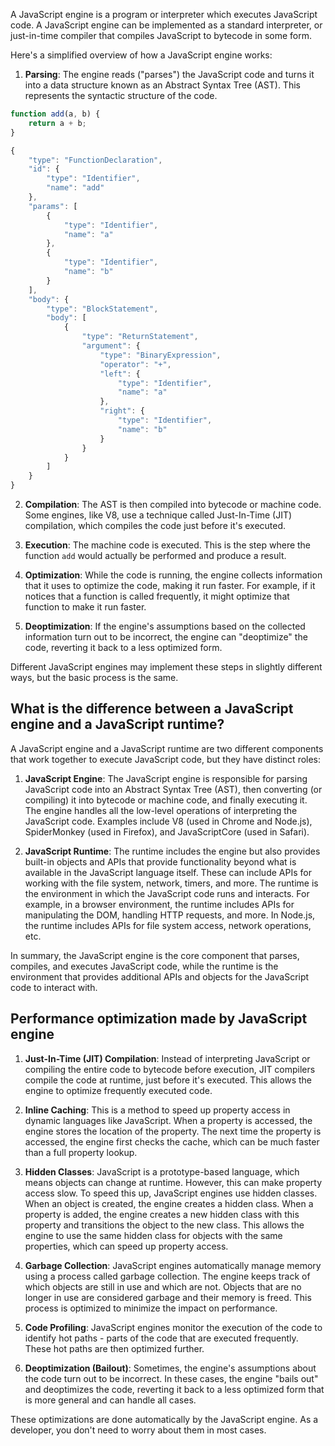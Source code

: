A JavaScript engine is a program or interpreter which executes JavaScript code. A JavaScript engine can be implemented as a standard interpreter, or just-in-time compiler that compiles JavaScript to bytecode in some form.

Here's a simplified overview of how a JavaScript engine works:

1. **Parsing**: The engine reads ("parses") the JavaScript code and turns it into a data structure known as an Abstract Syntax Tree (AST). This represents the syntactic structure of the code.

```javascript
function add(a, b) {
    return a + b;
}

{
    "type": "FunctionDeclaration",
    "id": {
        "type": "Identifier",
        "name": "add"
    },
    "params": [
        {
            "type": "Identifier",
            "name": "a"
        },
        {
            "type": "Identifier",
            "name": "b"
        }
    ],
    "body": {
        "type": "BlockStatement",
        "body": [
            {
                "type": "ReturnStatement",
                "argument": {
                    "type": "BinaryExpression",
                    "operator": "+",
                    "left": {
                        "type": "Identifier",
                        "name": "a"
                    },
                    "right": {
                        "type": "Identifier",
                        "name": "b"
                    }
                }
            }
        ]
    }
}
```

2. **Compilation**: The AST is then compiled into bytecode or machine code. Some engines, like V8, use a technique called Just-In-Time (JIT) compilation, which compiles the code just before it's executed.

3. **Execution**: The machine code is executed. This is the step where the function `add` would actually be performed and produce a result.

4. **Optimization**: While the code is running, the engine collects information that it uses to optimize the code, making it run faster. For example, if it notices that a function is called frequently, it might optimize that function to make it run faster.

5. **Deoptimization**: If the engine's assumptions based on the collected information turn out to be incorrect, the engine can "deoptimize" the code, reverting it back to a less optimized form.

Different JavaScript engines may implement these steps in slightly different ways, but the basic process is the same.

## What is the difference between a JavaScript engine and a JavaScript runtime?
A JavaScript engine and a JavaScript runtime are two different components that work together to execute JavaScript code, but they have distinct roles:

1. **JavaScript Engine**: The JavaScript engine is responsible for parsing JavaScript code into an Abstract Syntax Tree (AST), then converting (or compiling) it into bytecode or machine code, and finally executing it. The engine handles all the low-level operations of interpreting the JavaScript code. Examples include V8 (used in Chrome and Node.js), SpiderMonkey (used in Firefox), and JavaScriptCore (used in Safari).

2. **JavaScript Runtime**: The runtime includes the engine but also provides built-in objects and APIs that provide functionality beyond what is available in the JavaScript language itself. These can include APIs for working with the file system, network, timers, and more. The runtime is the environment in which the JavaScript code runs and interacts. For example, in a browser environment, the runtime includes APIs for manipulating the DOM, handling HTTP requests, and more. In Node.js, the runtime includes APIs for file system access, network operations, etc.

In summary, the JavaScript engine is the core component that parses, compiles, and executes JavaScript code, while the runtime is the environment that provides additional APIs and objects for the JavaScript code to interact with.

## Performance optimization made by JavaScript engine

1. **Just-In-Time (JIT) Compilation**: Instead of interpreting JavaScript or compiling the entire code to bytecode before execution, JIT compilers compile the code at runtime, just before it's executed. This allows the engine to optimize frequently executed code.

2. **Inline Caching**: This is a method to speed up property access in dynamic languages like JavaScript. When a property is accessed, the engine stores the location of the property. The next time the property is accessed, the engine first checks the cache, which can be much faster than a full property lookup.

3. **Hidden Classes**: JavaScript is a prototype-based language, which means objects can change at runtime. However, this can make property access slow. To speed this up, JavaScript engines use hidden classes. When an object is created, the engine creates a hidden class. When a property is added, the engine creates a new hidden class with this property and transitions the object to the new class. This allows the engine to use the same hidden class for objects with the same properties, which can speed up property access.

4. **Garbage Collection**: JavaScript engines automatically manage memory using a process called garbage collection. The engine keeps track of which objects are still in use and which are not. Objects that are no longer in use are considered garbage and their memory is freed. This process is optimized to minimize the impact on performance.

5. **Code Profiling**: JavaScript engines monitor the execution of the code to identify hot paths - parts of the code that are executed frequently. These hot paths are then optimized further.

6. **Deoptimization (Bailout)**: Sometimes, the engine's assumptions about the code turn out to be incorrect. In these cases, the engine "bails out" and deoptimizes the code, reverting it back to a less optimized form that is more general and can handle all cases.

These optimizations are done automatically by the JavaScript engine. As a developer, you don't need to worry about them in most cases.